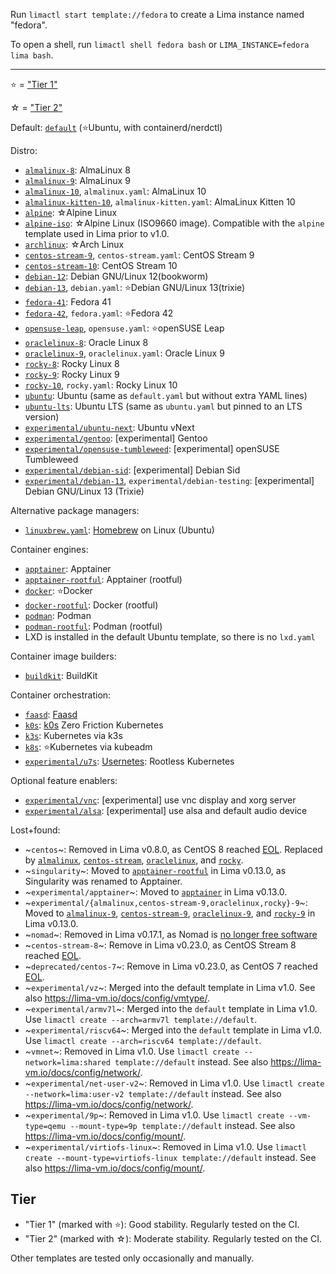 Run `limactl start template://fedora` to create a Lima instance named "fedora".

To open a shell, run `limactl shell fedora bash` or `LIMA_INSTANCE=fedora lima bash`.

- - -

⭐ = ["Tier 1"](#tier)

☆ = ["Tier 2"](#tier)

Default: [`default`](./default.yaml) (⭐Ubuntu, with containerd/nerdctl)

Distro:
- [`almalinux-8`](./almalinux-8.yaml): AlmaLinux 8
- [`almalinux-9`](./almalinux-9.yaml): AlmaLinux 9
- [`almalinux-10`](./almalinux-10.yaml), `almalinux.yaml`: AlmaLinux 10
- [`almalinux-kitten-10`](./almalinux-kitten-10.yaml), `almalinux-kitten.yaml`: AlmaLinux Kitten 10
- [`alpine`](./alpine.yaml): ☆Alpine Linux
- [`alpine-iso`](./alpine-iso.yaml): ☆Alpine Linux (ISO9660 image). Compatible with the `alpine` template used in Lima prior to v1.0.
- [`archlinux`](./archlinux.yaml): ☆Arch Linux
- [`centos-stream-9`](./centos-stream-9.yaml), `centos-stream.yaml`: CentOS Stream 9
- [`centos-stream-10`](./centos-stream-10.yaml): CentOS Stream 10
- [`debian-12`](./debian-12.yaml): Debian GNU/Linux 12(bookworm)
- [`debian-13`](./debian-13.yaml), `debian.yaml`: ⭐Debian GNU/Linux 13(trixie)
- [`fedora-41`](./fedora-41.yaml): Fedora 41
- [`fedora-42`](./fedora-42.yaml), `fedora.yaml`: ⭐Fedora 42
- [`opensuse-leap`](./opensuse-leap.yaml), `opensuse.yaml`: ⭐openSUSE Leap
- [`oraclelinux-8`](./oraclelinux-8.yaml): Oracle Linux 8
- [`oraclelinux-9`](./oraclelinux-9.yaml), `oraclelinux.yaml`: Oracle Linux 9
- [`rocky-8`](./rocky-8.yaml): Rocky Linux 8
- [`rocky-9`](./rocky-9.yaml): Rocky Linux 9
- [`rocky-10`](./rocky-10.yaml), `rocky.yaml`: Rocky Linux 10
- [`ubuntu`](./ubuntu.yaml): Ubuntu (same as `default.yaml` but without extra YAML lines)
- [`ubuntu-lts`](./ubuntu-lts.yaml): Ubuntu LTS (same as `ubuntu.yaml` but pinned to an LTS version)
- [`experimental/ubuntu-next`](./experimental/ubuntu-next.yaml): Ubuntu vNext
- [`experimental/gentoo`](./experimental/gentoo.yaml): [experimental] Gentoo
- [`experimental/opensuse-tumbleweed`](./experimental/opensuse-tumbleweed.yaml): [experimental] openSUSE Tumbleweed
- [`experimental/debian-sid`](./experimental/debian-sid.yaml): [experimental] Debian Sid
- [`experimental/debian-13`](./experimental/debian-13.yaml), `experimental/debian-testing`: [experimental] Debian GNU/Linux 13 (Trixie)

Alternative package managers:
- [`linuxbrew.yaml`](./linuxbrew.yaml): [Homebrew](https://brew.sh) on Linux (Ubuntu)

Container engines:
- [`apptainer`](./apptainer.yaml): Apptainer
- [`apptainer-rootful`](./apptainer-rootful.yaml): Apptainer (rootful)
- [`docker`](./docker.yaml): ⭐Docker
- [`docker-rootful`](./docker-rootful.yaml): Docker (rootful)
- [`podman`](./podman.yaml): Podman
- [`podman-rootful`](./podman-rootful.yaml): Podman (rootful)
- LXD is installed in the default Ubuntu template, so there is no `lxd.yaml`

Container image builders:
- [`buildkit`](./buildkit.yaml): BuildKit

Container orchestration:
- [`faasd`](./faasd.yaml): [Faasd](https://docs.openfaas.com/deployment/edge/)
- [`k0s`](./k0s.yaml): [k0s](https://k0sproject.io/) Zero Friction Kubernetes
- [`k3s`](./k3s.yaml): Kubernetes via k3s
- [`k8s`](./k8s.yaml): ⭐Kubernetes via kubeadm
- [`experimental/u7s`](./experimental/u7s.yaml): [Usernetes](https://github.com/rootless-containers/usernetes): Rootless Kubernetes

Optional feature enablers:
- [`experimental/vnc`](./experimental/vnc.yaml): [experimental] use vnc display and xorg server
- [`experimental/alsa`](./experimental/alsa.yaml): [experimental] use alsa and default audio device

Lost+found:
- ~`centos`~: Removed in Lima v0.8.0, as CentOS 8 reached [EOL](https://www.centos.org/centos-linux-eol/).
  Replaced by [`almalinux`](./almalinux.yaml), [`centos-stream`](./centos-stream.yaml), [`oraclelinux`](./oraclelinux.yaml),
  and [`rocky`](./rocky.yaml).
- ~`singularity`~: Moved to [`apptainer-rootful`](./apptainer-rootful.yaml) in Lima v0.13.0, as Singularity was renamed to Apptainer.
- ~`experimental/apptainer`~: Moved to [`apptainer`](./apptainer.yaml) in Lima v0.13.0.
- ~`experimental/{almalinux,centos-stream-9,oraclelinux,rocky}-9`~: Moved to [`almalinux-9`](./almalinux-9.yaml), [`centos-stream-9`](./centos-stream-9.yaml),
  [`oraclelinux-9`](./oraclelinux-9.yaml), and [`rocky-9`](./rocky-9.yaml) in Lima v0.13.0.
- ~`nomad`~: Removed in Lima v0.17.1, as Nomad is [no longer free software](https://github.com/hashicorp/nomad/commit/b3e30b1dfa185d9437a25830522da47b91f78816)
- ~`centos-stream-8`~: Remove in Lima v0.23.0, as CentOS Stream 8 reached [EOL](https://blog.centos.org/2023/04/end-dates-are-coming-for-centos-stream-8-and-centos-linux-7/).
- ~`deprecated/centos-7`~: Remove in Lima v0.23.0, as CentOS 7 reached [EOL](https://blog.centos.org/2023/04/end-dates-are-coming-for-centos-stream-8-and-centos-linux-7/).
- ~`experimental/vz`~: Merged into the default template in Lima v1.0. See also <https://lima-vm.io/docs/config/vmtype/>.
- ~`experimental/armv7l`~: Merged into the `default` template in Lima v1.0. Use `limactl create --arch=armv7l template://default`.
- ~`experimental/riscv64`~: Merged into the `default` template in Lima v1.0. Use `limactl create --arch=riscv64 template://default`.
- ~`vmnet`~: Removed in Lima v1.0. Use `limactl create --network=lima:shared template://default` instead. See also <https://lima-vm.io/docs/config/network/>.
- ~`experimental/net-user-v2`~: Removed in Lima v1.0. Use `limactl create --network=lima:user-v2 template://default` instead. See also <https://lima-vm.io/docs/config/network/>.
- ~`experimental/9p`~: Removed in Lima v1.0. Use `limactl create --vm-type=qemu --mount-type=9p template://default` instead. See also <https://lima-vm.io/docs/config/mount/>.
- ~`experimental/virtiofs-linux`~: Removed in Lima v1.0. Use `limactl create --mount-type=virtiofs-linux template://default` instead. See also <https://lima-vm.io/docs/config/mount/>.

## Tier

- "Tier 1" (marked with ⭐): Good stability. Regularly tested on the CI.
- "Tier 2" (marked with ☆): Moderate stability. Regularly tested on the CI.

Other templates are tested only occasionally and manually.
